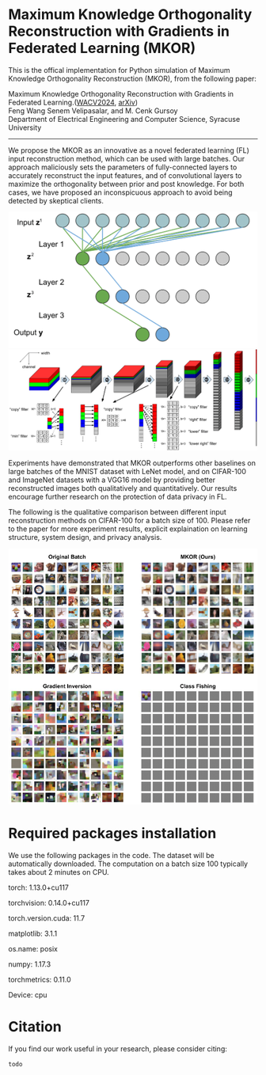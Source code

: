 # Maximum Knowledge Orthogonality Reconstruction with Gradients in Federated Learning (MKOR)

This is the offical implementation for Python simulation of Maximum Knowledge Orthogonality Reconstruction (MKOR), from the following paper: 

  Maximum Knowledge Orthogonality Reconstruction with Gradients in Federated Learning.([WACV2024](accepted), [arXiv](https://arxiv.org/abs/2310.19222))  
Feng Wang Senem Velipasalar, and M. Cenk Gursoy  
Department of Electrical Engineering and Computer Science, Syracuse University

---

We propose the MKOR as an innovative as a novel federated learning (FL) input reconstruction method, which can be used with large batches. Our approach maliciously sets the parameters of fully-connected layers to accurately reconstruct the input features, and of convolutional layers to maximize the orthogonality between prior and post knowledge. For both cases, we have proposed an inconspicuous approach to avoid being detected by skeptical clients.

<img src="https://github.com/wfwf10/MKOR/blob/main/diagrams/dense_decouple.png" width="644">

<img src="https://github.com/wfwf10/MKOR/blob/main/diagrams/conv_orthogonal_largeFont.png" width="1046">

Experiments have demonstrated that MKOR outperforms other baselines on large batches of the MNIST dataset with LeNet model, and on CIFAR-100 and ImageNet datasets with a VGG16 model by providing better reconstructed images both qualitatively and quantitatively. Our results encourage further research on the protection of data privacy in FL. 

The following is the qualitative comparison between different input reconstruction methods on CIFAR-100 for a batch size of 100. Please refer to the paper for more experiment results, explicit explaination on learning structure, system design, and privacy analysis.

<img src="https://github.com/wfwf10/MKOR/blob/main/diagrams/outputs.png" width="644">

# Required packages installation
We use the following packages in the code. The dataset will be automatically downloaded. The computation on a batch size 100 typically takes about 2 minutes on CPU.

torch: 1.13.0+cu117

torchvision: 0.14.0+cu117

torch.version.cuda: 11.7

matplotlib: 3.1.1

os.name: posix

numpy: 1.17.3

torchmetrics: 0.11.0

Device: cpu


# Citation
If you find our work useful in your research, please consider citing:
```
todo
```
